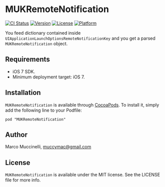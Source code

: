 # MUKRemoteNotification

[![CI Status](http://img.shields.io/travis/muccy/MUKRemoteNotification.svg?style=flat)](https://travis-ci.org/muccy/MUKRemoteNotification)
[![Version](https://img.shields.io/cocoapods/v/MUKRemoteNotification.svg?style=flat)](http://cocoadocs.org/docsets/MUKRemoteNotification)
[![License](https://img.shields.io/cocoapods/l/MUKRemoteNotification.svg?style=flat)](http://cocoadocs.org/docsets/MUKRemoteNotification)
[![Platform](https://img.shields.io/cocoapods/p/MUKRemoteNotification.svg?style=flat)](http://cocoadocs.org/docsets/MUKRemoteNotification)

You feed dictionary contained inside `UIApplicationLaunchOptionsRemoteNotificationKey` and you get a parsed `MUKRemoteNotification` object.

## Requirements

* iOS 7 SDK.
* Minimum deployment target: iOS 7.

## Installation

`MUKRemoteNotification` is available through [CocoaPods](http://cocoapods.org). To install
it, simply add the following line to your Podfile:

    pod "MUKRemoteNotification"

## Author

Marco Muccinelli, muccymac@gmail.com

## License

`MUKRemoteNotification` is available under the MIT license. See the LICENSE file for more info.

